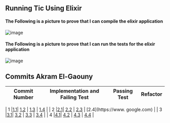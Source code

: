 ## Running Tic Using Elixir

#### The Following is a picture to prove that I can compile the elixir application
![image](https://user-images.githubusercontent.com/64698780/121091482-0bc06480-c7b8-11eb-8656-e87c735b4c30.png)

#### The Following is a picture to prove that I can run the tests for the elixir application
![image](https://user-images.githubusercontent.com/64698780/121091520-1c70da80-c7b8-11eb-9880-f3e726aeb0f9.png)

## Commits Akram El-Gaouny

| Commit Number | Implementation and Failing Test | Passing Test  | Refactor |
| --------------| --------------------------------| ------------- | -------- |

| 1              |[1.1](https://www.google.com)| [1.2](https://www.google.com) | [1.3](https://www.google.com) | [1.4](https://www.google.com) |
| 2 |[2.1](https://www.google.com)| [2.2](https://www.google.com) | [2.3](https://www.google.com) | [2.4](https://www. google.com) |
| 3 |[3.1](https://www.google.com)| [3.2](https://www.google.com) | [3.3](https://www.google.com) | [3.4](https://www.google.com) |
| 4 |[4.1](https://www.google.com)| [4.2](https://www.google.com) | [4.3](https://www.google.com) | [4.4](https://www.google.com) |

